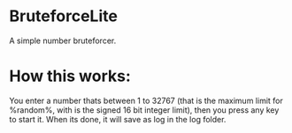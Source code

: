 # BruteforceLite
A simple number bruteforcer.

# How this works:
You enter a number thats between 1 to 32767 (that is the maximum limit for %random%, with is the signed 16 bit integer limit), then you press any key to start it. When its done, it will save as log in the log folder.
